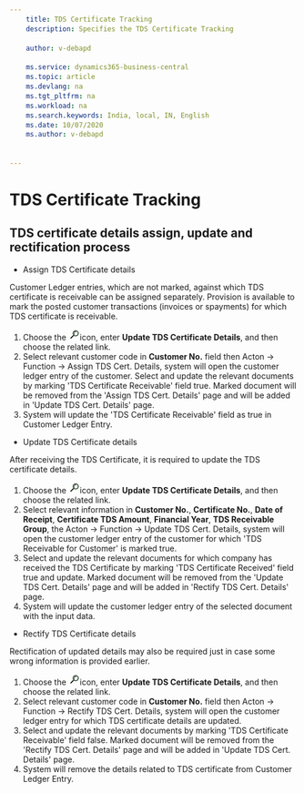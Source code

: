 ```yaml
---
    title: TDS Certificate Tracking
    description: Specifies the TDS Certificate Tracking

    author: v-debapd

    ms.service: dynamics365-business-central
    ms.topic: article
    ms.devlang: na
    ms.tgt_pltfrm: na
    ms.workload: na
    ms.search.keywords: India, local, IN, English
    ms.date: 10/07/2020
    ms.author: v-debapd


---
```

# TDS Certificate Tracking

## TDS certificate details assign, update and rectification process

- Assign TDS Certificate details

Customer Ledger entries, which are not marked, against which TDS certificate is receivable can be assigned separately. Provision is available to mark the posted customer transactions (invoices or spayments) for which TDS certificate is receivable.

1. Choose the ![img](image/search.jpg)icon, enter **Update TDS Certificate Details**, and then choose the related link. 
2. Select relevant customer code in **Customer No.** field then Acton -> Function -> Assign TDS Cert. Details, system will open the customer ledger entry of the customer. Select and update the relevant documents by marking 'TDS Certificate Receivable' field true. Marked document will be removed from the 'Assign TDS Cert. Details' page and will be added in 'Update TDS Cert. Details' page.
3. System will update the 'TDS Certificate Receivable' field as true in Customer Ledger Entry.

- Update TDS Certificate details

After receiving the TDS Certificate, it is required to update the TDS certificate details.

1. Choose the ![img](image/search.jpg)icon, enter **Update TDS Certificate Details**, and then choose the related link. 
2. Select relevant information in **Customer No.**, **Certificate No.**, **Date of Receipt**, **Certificate TDS Amount**, **Financial Year**, **TDS Receivable Group**, the Acton -> Function -> Update TDS Cert. Details, system will open the customer ledger entry of the customer for which 'TDS Receivable for Customer' is marked true.
3. Select and update the relevant documents for which company has received the TDS Certificate by marking 'TDS Certificate Received' field true and update. Marked document will be removed from the 'Update TDS Cert. Details' page and will be added in 'Rectify TDS Cert. Details' page.
4. System will update the customer ledger entry of the selected document with the input data.

- Rectify TDS Certificate details

Rectification of updated details may also be required just in case some wrong information is provided earlier.

1. Choose the ![img](image/search.jpg)icon, enter **Update TDS Certificate Details**, and then choose the related link. 
2. Select relevant customer code in **Customer No.** field then Acton -> Function -> Rectify TDS Cert. Details, system will open the customer ledger entry for which TDS certificate details are updated. 
3. Select and update the relevant documents by marking 'TDS Certificate Receivable' field false. Marked document will be removed from the 'Rectify TDS Cert. Details' page and will be added in 'Update TDS Cert. Details' page.
4. System will remove the details related to TDS certificate from Customer Ledger Entry.